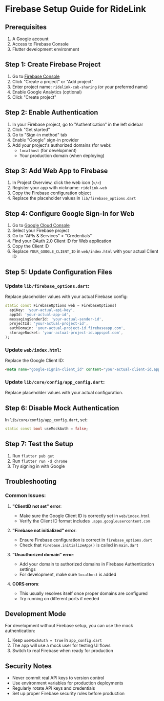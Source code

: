 # Firebase Setup Guide for RideLink

## Prerequisites
1. A Google account
2. Access to Firebase Console
3. Flutter development environment

## Step 1: Create Firebase Project

1. Go to [Firebase Console](https://console.firebase.google.com/)
2. Click "Create a project" or "Add project"
3. Enter project name: `ridelink-cab-sharing` (or your preferred name)
4. Enable Google Analytics (optional)
5. Click "Create project"

## Step 2: Enable Authentication

1. In your Firebase project, go to "Authentication" in the left sidebar
2. Click "Get started"
3. Go to "Sign-in method" tab
4. Enable "Google" sign-in provider
5. Add your project's authorized domains (for web):
   - `localhost` (for development)
   - Your production domain (when deploying)

## Step 3: Add Web App to Firebase

1. In Project Overview, click the web icon (`</>`)
2. Register your app with nickname: `ridelink-web`
3. Copy the Firebase configuration object
4. Replace the placeholder values in `lib/firebase_options.dart`

## Step 4: Configure Google Sign-In for Web

1. Go to [Google Cloud Console](https://console.cloud.google.com/)
2. Select your Firebase project
3. Go to "APIs & Services" > "Credentials"
4. Find your OAuth 2.0 Client ID for Web application
5. Copy the Client ID
6. Replace `YOUR_GOOGLE_CLIENT_ID` in `web/index.html` with your actual Client ID

## Step 5: Update Configuration Files

### Update `lib/firebase_options.dart`:
Replace placeholder values with your actual Firebase config:

```dart
static const FirebaseOptions web = FirebaseOptions(
  apiKey: 'your-actual-api-key',
  appId: 'your-actual-app-id',
  messagingSenderId: 'your-actual-sender-id',
  projectId: 'your-actual-project-id',
  authDomain: 'your-actual-project-id.firebaseapp.com',
  storageBucket: 'your-actual-project-id.appspot.com',
);
```

### Update `web/index.html`:
Replace the Google Client ID:

```html
<meta name="google-signin-client_id" content="your-actual-client-id.apps.googleusercontent.com">
```

### Update `lib/core/config/app_config.dart`:
Replace placeholder values with your actual configuration.

## Step 6: Disable Mock Authentication

In `lib/core/config/app_config.dart`, set:

```dart
static const bool useMockAuth = false;
```

## Step 7: Test the Setup

1. Run `flutter pub get`
2. Run `flutter run -d chrome`
3. Try signing in with Google

## Troubleshooting

### Common Issues:

1. **"ClientID not set" error**: 
   - Make sure the Google Client ID is correctly set in `web/index.html`
   - Verify the Client ID format includes `.apps.googleusercontent.com`

2. **"Firebase not initialized" error**:
   - Ensure Firebase configuration is correct in `firebase_options.dart`
   - Check that `Firebase.initializeApp()` is called in `main.dart`

3. **"Unauthorized domain" error**:
   - Add your domain to authorized domains in Firebase Authentication settings
   - For development, make sure `localhost` is added

4. **CORS errors**:
   - This usually resolves itself once proper domains are configured
   - Try running on different ports if needed

## Development Mode

For development without Firebase setup, you can use the mock authentication:

1. Keep `useMockAuth = true` in `app_config.dart`
2. The app will use a mock user for testing UI flows
3. Switch to real Firebase when ready for production

## Security Notes

- Never commit real API keys to version control
- Use environment variables for production deployments
- Regularly rotate API keys and credentials
- Set up proper Firebase security rules before production